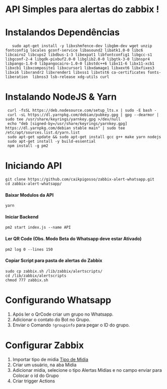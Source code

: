 # API Simples para alertas do zabbix !




# Instalandos **Dependências**

       sudo apt-get install -y libxshmfence-dev libgbm-dev wget unzip fontconfig locales gconf-service libasound2 libatk1.0-0 libc6 libcairo2 libcups2 libdbus-1-3 libexpat1 libfontconfig1 libgcc-s1 libgconf-2-4 libgdk-pixbuf2.0-0 libglib2.0-0 libgtk-3-0 libnspr4 libpango-1.0-0 libpangocairo-1.0-0 libstdc++6 libx11-6 libx11-xcb1 libxcb1 libxcomposite1 libxcursor1 libxdamage1 libxext6 libxfixes3 libxi6 libxrandr2 libxrender1 libxss1 libxtst6 ca-certificates fonts-liberation  libnss3 lsb-release xdg-utils curl
  # Instalando NodeJS & Yarn
  

     curl -fsSL https://deb.nodesource.com/setup_lts.x | sudo -E bash -
     curl -sL https://dl.yarnpkg.com/debian/pubkey.gpg | gpg --dearmor | sudo tee /usr/share/keyrings/yarnkey.gpg >/dev/null
     echo "deb [signed-by=/usr/share/keyrings/yarnkey.gpg] https://dl.yarnpkg.com/debian stable main" | sudo tee /etc/apt/sources.list.d/yarn.list
     sudo apt-get update && sudo apt-get install gcc g++ make yarn nodejs
     sudo apt-get install -y build-essential
     npm install -g pm2
# Iniciando API 

    git clone https://github.com/caikpigosso/zabbix-alert-whatsapp.git
    cd zabbix-alert-whatsapp/

#### Baixar Modulos da API

    yarn

#### Iniciar Backend

    pm2 start index.js --name API

#### Ler QR Code (Obs. Modo Beta do Whatsapp deve estar Ativado)

    pm2 log 0 --lines 150

#### Copiar Script para pasta de alertas do Zabbix

    sudo cp zabbix.sh /lib/zabbix/alertscripts/
    cd /lib/zabbix/alertscripts
    chmod 777 zabbix.sh 

# Configurando Whatsapp

 1. Após ler o QrCode criar um grupo no Whatsapp.
 2. Adicionar o contato do Bot no Grupo.
 3. Enviar o Comando `!groupinfo` para pegar o ID do grupo.

# Configurar Zabbix

 1. Importar tipo de midia [Tipo de Midia](https://raw.githubusercontent.com/caikpigosso/zabbix-alert-whatsapp/master/Zabbix/Tipo%20de%20midia/Alertas%20Via%20Whatsapp.yaml)
 2. Criar um usuário, na aba Midia
 3. Adicionar midia, selecione o tipo Alertas Midias e no campo enviar para Colocar o id do Grupo
 4. Criar trigger Actions 

